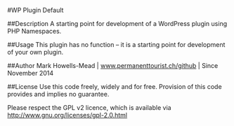 #WP Plugin Default

##Description
A starting point for development of a WordPress plugin using PHP Namespaces.

##Usage
This plugin has no function – it is a starting point for development of your own plugin.

##Author
Mark Howells-Mead | www.permanenttourist.ch/github | Since November 2014

##License
Use this code freely, widely and for free. Provision of this code provides and implies no guarantee.

Please respect the GPL v2 licence, which is available via http://www.gnu.org/licenses/gpl-2.0.html